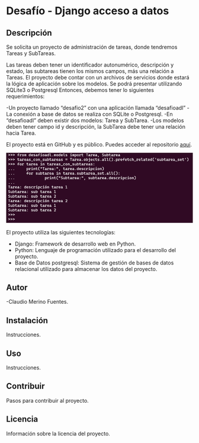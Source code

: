 # Desafío - Django acceso a datos

## Descripción

Se solicita un proyecto de administración de tareas, donde tendremos Tareas y SubTareas.

Las tareas deben tener un identificador autonumérico, descripción y estado, las subtareas
tienen los mismos campos, más una relación a Tareas. El proyecto debe contar con un
archivos de servicios donde estará la lógica de aplicación sobre los modelos. Se podrá
presentar utilizando SQLite3 o Postgresql
Entonces, debemos tener lo siguientes requerimientos:

-Un proyecto llamado “desafio2” con una aplicación llamada “desafioadl”
-La conexión a base de datos se realiza con SQLite o Postgresql.
-En “desafioadl” deben existir dos modelos: Tarea y SubTarea.
-Los modelos deben tener campo id y descripción, la SubTarea debe tener una relación hacia Tarea.

El proyecto está en GitHub y es público. Puedes acceder al repositorio [aquí](https://github.com/ClaudioDL24/desafio2).

![alt text](image.png)

El proyecto utiliza las siguientes tecnologías:

- Django: Framework de desarrollo web en Python.
- Python: Lenguaje de programación utilizado para el desarrollo del proyecto.
- Base de Datos postgresql: Sistema de gestión de bases de datos relacional utilizado para almacenar los datos del proyecto.

## Autor

-Claudio Merino Fuentes.

## Instalación

Instrucciones.

## Uso

Instrucciones.

## Contribuir

Pasos para contribuir al proyecto.

## Licencia

Información sobre la licencia del proyecto.
